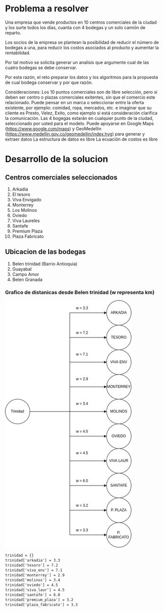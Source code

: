# Problema a resolver
Una empresa que vende productos en 10 centros comerciales de la ciudad y los surte todos los días, cuanta con 4 bodegas y un solo camión de reparto.

Los socios de la empresa se plantean la posibilidad de reducir el número de bodegas a una, para reducir los costos asociados al producto y aumentar la rentabilidad.

Por tal motivo se solicita generar un analisis que argumente cual de las cuatro bodegas se debe conservar.

Por esta razón, el reto preparar los datos y los algoritmos para la propuesta de cual bodega conservar y por que razón.

Consideraciones:
Los 10 puntos comerciales son de libre selección, pero si deben ser centro o plazas comerciales exitentes, sin que el comercio este relacionado. Puede pensar en un marca o seleccionar entre la oferta existente, por ejemplo: comidad, ropa, mercados, etc. e imaginar que su cliente es Presto, Velez, Exíto, como ejemplo si está consideración clarifica la comunicación.
Las 4 bogegas estarán en cualquier punto de la ciudad, seleccionado por usted para el modelo.
Puede apoyarse en Google Maps (https://www.google.com/maps) y GeoMedellin (https://www.medellin.gov.co/geomedellin/index.hyg) para generar y extraer datos
La estructura de datos es libre
La ecuación de costos es libre

# Desarrollo de la solucion
## Centros comerciales seleccionados
1. Arkadia
2. El tesoro
3. Viva Envigado
4. Monterrey
5. Los Molinos
6. Oviedo
7. Viva Laureles
8. Santafe
9. Premium Plaza
10. Plaza Fabricato

## Ubicacion de las bodegas
1. Belen trinidad (Barrio Antioquia)
2. Guayabal
3. Campo Amor
4. Belen Granada

### Grafico de distanicas desde Belen trinidad (w representa km)
![Belen](/graficoTrinidad.drawio.png)

~~~
trinidad = {}
trinidad['arkadia'] = 3.3
trinidad['tesoro'] = 7.2
trinidad['viva_env'] = 7.1
trinidad['monterrey'] = 2.9
trinidad['molinos'] = 3.4
trinidad['oviedo'] = 4.5
trinidad['viva_laur'] = 4.5
trinidad['santafe'] = 6.0
trinidad['premium_plaza'] = 3.2
trinidad['plaza_fabricato'] = 3.3
~~~